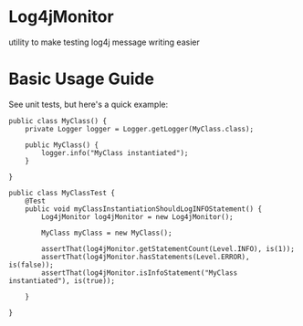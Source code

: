 Log4jMonitor
============
utility to make testing log4j message writing easier

Basic Usage Guide
=================

See unit tests, but here's a quick example:

    public class MyClass() {
        private Logger logger = Logger.getLogger(MyClass.class);
    
        public MyClass() {
            logger.info("MyClass instantiated");
        }

    }

    public class MyClassTest {
        @Test
        public void myClassInstantiationShouldLogINFOStatement() {
            Log4jMonitor log4jMonitor = new Log4jMonitor();
        
            MyClass myClass = new MyClass();
        
            assertThat(log4jMonitor.getStatementCount(Level.INFO), is(1));
            assertThat(log4jMonitor.hasStatements(Level.ERROR), is(false));
            assertThat(log4jMonitor.isInfoStatement("MyClass instantiated"), is(true));
        
        }
    
    }
